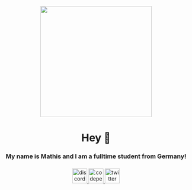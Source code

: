 <div align="center">
  <img height="300" src="https://media.giphy.com/media/pVVQBAqfKkjhdRtuCj/giphy.gif"  />
</div>

###

<h1 align="center">Hey 👋</h1>

###

<h3 align="center">My name is Mathis and I am a fulltime student from Germany!</h3>

###

<div align="center">
  <a href="https://discord.com/users/289845084273246219" target="_blank">
    <img src="https://img.shields.io/static/v1?message=Discord&logo=discord&label=&color=7289DA&logoColor=white&labelColor=&style=flat" height="40" alt="discord logo"  />
  </a>
  <a href="https://codepen.io/mettede" target="_blank">
    <img src="https://img.shields.io/static/v1?message=Codepen&logo=codepen&label=&color=000000&logoColor=white&labelColor=&style=flat" height="40" alt="codepen logo"  />
  </a>
  <a href="https://twitter.com/MetteDEV" target="_blank">
    <img src="https://img.shields.io/static/v1?message=Twitter&logo=twitter&label=&color=1DA1F2&logoColor=white&labelColor=&style=flat" height="40" alt="twitter logo"  />
  </a>
</div>

###
